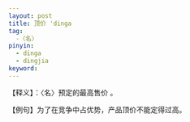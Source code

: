 ```yaml
---
layout: post
title: 顶价 'dinga
tag:
  -〈名〉
pinyin: 
  - dinga
  - dingjia
keyword: 
---
```


  
【释义】：〈名〉预定的最高售价 。                         
             
                               
【例句】为了在竞争中占优势，产品顶价不能定得过高。               
     
           